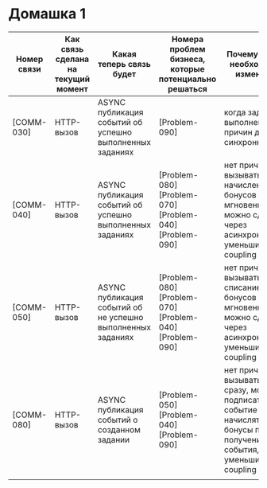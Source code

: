 # Домашка 1


| Номер связи | Как связь сделана на текущий момент | Какая теперь связь будет                                     | Номера проблем бизнеса, которые потенциально решаться        | Почему связь необходимо изменить                             |
|-------------|-------------------------------------|--------------------------------------------------------------|--------------------------------------------------------------|--------------------------------------------------------------|
| [COMM-030]  | HTTP-вызов                          | ASYNC <br>публикация событий об успешно выполненных заданиях | [Problem-090]                                                | когда задание выполнено нет причин делать синхронно          |
| [COMM-040]  | HTTP-вызов                          | ASYNC <br>публикация событий об успешно выполненных заданиях | [Problem-080] <br>[Problem-070]<br>[Problem-040] <br>[Problem-090] | нет причин вызывать начисление бонусов мгновенно, можно сделать через асинхронность, уменьшим coupling |
| [COMM-050]  | HTTP-вызов                          | ASYNC <br>публикация событий об не успешно выполненных заданиях | [Problem-080] <br>[Problem-070]<br>[Problem-040] <br>[Problem-090] | нет причин вызывать списание бонусов мгновенно, можно сделать через асинхронность, уменьшим coupling |
| [COMM-080]  | HTTP-вызов                          | ASYNC <br>публикация событий о созданном задании             | [Problem-050] <br>[Problem-040] <br>[Problem-090]            | нет причин вызывать сразу, можно подписаться на событие и начислять бонусы при получении события, уменьшим coupling |
|             |                                     |                                                              |                                                              |                                                              |

